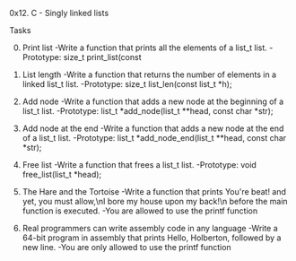 0x12. C - Singly linked lists

Tasks

0. Print list
-Write a function that prints all the elements of a list_t list.
-Prototype: size_t print_list(const

1. List length
-Write a function that returns the number of elements in a linked list_t list.
-Prototype: size_t list_len(const list_t *h);

2. Add node
-Write a function that adds a new node at the beginning of a list_t list.
-Prototype: list_t *add_node(list_t **head, const char *str);

3. Add node at the end
-Write a function that adds a new node at the end of a list_t list.
-Prototype: list_t *add_node_end(list_t **head, const char *str);

4. Free list
-Write a function that frees a list_t list.
-Prototype: void free_list(list_t *head);

5. The Hare and the Tortoise
-Write a function that prints You're beat! and yet, you must allow,\nI bore my house upon my back!\n before the main function is executed.
-You are allowed to use the printf function

6. Real programmers can write assembly code in any language
-Write a 64-bit program in assembly that prints Hello, Holberton, followed by a new line.
-You are only allowed to use the printf function
